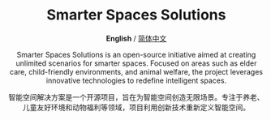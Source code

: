 <div align="center"><a name="readme-top"></a>

# Smarter Spaces Solutions

**English** / [简体中文](./README.zh-CN.md)

Smarter Spaces Solutions is an open-source initiative aimed at creating unlimited scenarios for smarter spaces. Focused on areas such as elder care, child-friendly environments, and animal welfare, the project leverages innovative technologies to redefine intelligent spaces.

智能空间解决方案是一个开源项目，旨在为智能空间创造无限场景。专注于养老、儿童友好环境和动物福利等领域，项目利用创新技术重新定义智能空间。
